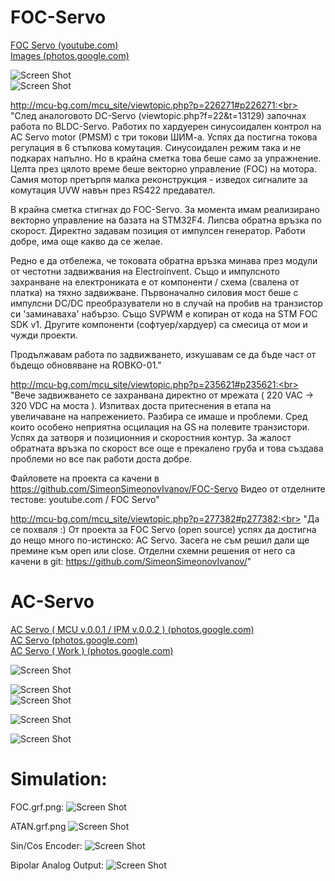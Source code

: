 # FOC-Servo

[FOC Servo (youtube.com)](https://www.youtube.com/watch?v=d91JvBRgOYI&list=PLE616v1yP137koahQjisksADdZlHxYS2S)<br>
[Images (photos.google.com)](https://goo.gl/photos/JQcb6tujQgFE7cGe8)<br>

![Screen Shot](https://lh3.googleusercontent.com/vWZbaQVdAhu1QQO_cTlWY4MgnAb2BmGCg2ht9W3ZADUsB-J3ieZKUOjoW8N4zHFRGdZp8hFGPKCy6uawGKFupMPxBJmIFaj5hGluz3LkEmy5S17hmuiLZEQlVxxbsq9VOWg288KpUEtcyImdLcbH4nJbDOrk7feC0b6LQ1DTAXJD6xIRRkscn5fKtOFiCyshHNf-yYZnXZzY7v92_SR10B9enX9Oa1QhKC0Zo4pFHIeS9buX3Prl2VSoP0p2f9dSjYG3iJzVJJ4cjOTOYSJCoFbktkBBuRvZ9yOYemuwcPBqjm2Aqjuo5mWAgzC-g0u8LBz8_ISS-xWrEu7XkNp3rqmE0j6_iL28L1pHF4nmJSnV0F_0pvuBMTZbZnvaV3lmYf0SQIsa0-76etPjSC5jA3zWO_9prSDMudj7b2m4mwxrd_XN79okazN7x6W9LXKWux-t0f8W2QBu25lEgwM-dTigUHxHYiCUhdcBQTDeFgdGpegSvgsOzxQlizkStA1ZrNoxv37GxwSWOPVyg8SRRRMWrbqQP0fdLs4uiXirrpl6c84sBvOwoKhNLHmpYTo9-d7bUEOs_W8uyZnnRY8boEB0MJfAz7LJxCBVNjXnpN_daKvdNwv219_3wybdyhxH5bj7qB9RDaEJVHH0xf9plpmDgyaLtqyamIorE5iW7Q=w1572-h1179-no)<br>
![Screen Shot](https://lh3.googleusercontent.com/k02gDKrigeXRs4gnt29zIekYWgJM7NDDvpPBwwBkn84v4wwCzqt8nw-INf11CDgn7xQ7Py5mxIiK_7V0SbNQoPlOT3bTszP4-zwKSuMI01aGK7_4IhnsZZ5Z7r1dPS8m6I9LZv3YYpQsvTk1K4j1EelQm8jLoi5QNvEOz-FvpGVZwKJkS9vO1XtkHeE4zk9rVJoZjloqsFnxf6_mEEpo1JaTmMSzqUu0BTOOYX97MykgnaL4p3ELG66Kbez4t6Lvg8YSnU9Ltbq5jz9uCMgsXV7kkRO0mRdbd6jPAT2u14GJWXknMUGbn2uqpa3rRhNTl81p2y2OLagABrOaGPtVqzI5KLYQBMGvRb8pLV3gTC-SgxF0fuM8P7-ImlSoCKKW4M-aQfWppRQZcFfsLp-E7-kPCjrrwxV5XEZZyoRGvc7qfGslpKFDynpH2KSDDe61FRB4h4jSAbreOhekBrllv7LVYmnvaclYAikYPAygZMUPMjnbqFKZi_-_RrciDLW16teUsW3NS0HijvG6KOLEbynRKwrUGT3R_amJrg2y10YHOSGbepvXF0Xuh3haF8Pk2yhVCZG2qWtMv-iXLtL526J6DCeSrQHVDLIhtxiESPV2ZTU_wgwGWl188nJnMD6YXfbKLWg5SoCA2hz2HVpunoGfktz3Lt1SIodtHRgSmA=w1572-h1179-no)<br>

http://mcu-bg.com/mcu_site/viewtopic.php?p=226271#p226271:<br>
"След аналоговото DC-Servo (viewtopic.php?f=22&t=13129) започнах работа по BLDC-Servo. Работих по хардуерен синусоидален контрол на AC Servo motor (PMSM) с три токови ШИМ-а. Успях да постигна токова регулация в 6 стъпкова комутация. Синусоидален режим така и не подкарах напълно. Но в крайна сметка това беше само за упражнение. Целта през цялото време беше векторно управление (FOC) на мотора. Самия мотор претърпя малка реконструкция - изведох сигналите за комутация UVW навън през RS422 предавател.

В крайна сметка стигнах до FOC-Servo. За момента имам реализирано векторно управление на базата на STM32F4. Липсва обратна връзка по скорост. Директно задавам позиция от импулсен генератор. Работи добре, има още какво да се желае.

Редно е да отбележа, че токовата обратна връзка минава през модули от честотни задвижвания на Electroinvent. Също и импулсното захранване на електрониката е от компоненти / схема (свалена от платка) на тяхно задвижване. Първоначално силовия мост беше с импулсни DC/DC преобразуватели но в случай на пробив на транзистор си 'заминаваха' набързо. Също SVPWM е копиран от кодa на STM FOC SDK v1. Другите компоненти (софтуер/хардуер) са смесица от мои и чужди проекти.

Продължавам работа по задвижването, изкушавам се да бъде част от бъдещо обновяване на ROBKO-01."

http://mcu-bg.com/mcu_site/viewtopic.php?p=235621#p235621:<br>
"Вече задвижването се захранвана директно от мрежата ( 220 VAC -> 320 VDC на моста ). Изпитвах доста притеснения в етапа на увеличаване на напрежението. Разбира се имаше и проблеми. Сред които особено неприятна осцилация на GS на полевите транзистори. Успях да затворя и позиционния и скоростния контур. За жалост обратната връзка по скорост все още е прекалено груба и това създава проблеми но все пак работи доста добре.

Файловете на проекта са качени в https://github.com/SimeonSimeonovIvanov/FOC-Servo
Видео от отделните тестове: youtube.com / FOC Servo"

http://mcu-bg.com/mcu_site/viewtopic.php?p=277382#p277382:<br>
"Да се похваля :) От проекта за FOC Servo (open source) успях да достигна до нещо много по-истинско: AC Servo. Засега не съм решил дали ще премине към open или close. Отделни схемни решения от него са качени в git: https://github.com/SimeonSimeonovIvanov/"

# AC-Servo
[AC Servo ( MCU v.0.0.1 / IPM v.0.0.2 ) (photos.google.com)](https://photos.app.goo.gl/KCEzDaz5cRpWHHwj6)<br>
[AC Servo (photos.google.com)](https://photos.app.goo.gl/785x7djrvYAcP9JZ6)<br>
[AC Servo ( Work ) (photos.google.com)](https://photos.app.goo.gl/srzg5DDZzGg4B8dc7)<br>

![Screen Shot](https://lh3.googleusercontent.com/InO0-X00L5HjlXPxuh1YEjHJFSkUZFtOApBEi4UaxSTPb9P_QFyURlaM9I8N8cGii7pULpo6o4EXxeGouaYiY4lC6Kz6RivBfqiPAh9K2oRpcYkvYIHu17OkECJ6e2FBvHD5CIEYPnccBth1VAMi6_NGUH8vluU_3zfoT785-X81UAu9X3ewuF4Hv4TFzx-BPBHCW2oewmVy1OYqN_RM4jMVyNYgm047YA81ab1-KXVNjyB3TT6EyaVp_5hVKxsnxAwqsmA9SToYOupK6zUkhS5GmJsAwiaa065885K3q9S96F79FyxyqpMNXp9kvOWaOszUekfrR_CrvjRdldlZTlmVMwnjsETIEQ2s5GbruYBjzTjdpzQbDMcVgDvs_bUZGg7GsPLNmPTYXevoz2cMCvbN2Q-9_fhSFlpYpl3opcZ2RupjmNxaqhT3yl_42L_v6f9WMqQT6NlQBk_QC21Ln013LTSn60Qf7zM8eraPTgBrA7T2kTm2WHEvtyGzwhygOm-KNEVWI5vc4HmTfOWSWKSE_RJDDSoxtdrD4LYK1ZHu1DPog4PJUM_owncTiQRPLKI1CUuruEjPLMy4CZy9KJe3nysguwvQm7qaSPnMRbYmxLYDbtbTNJx2IUp1Rz1COHA0BrA35666Xp8BiKKPRK0gXBy38mMYAO1zs7tCIh62oI72LmdtQqa65aXLWokCe901ilnWZ3QXxQAgrQ=w1260-h945-no)<br>

![Screen Shot](https://raw.githubusercontent.com/SimeonSimeonovIvanov/FOC-Servo/master/doc/Pictures/IMG_20201118_202425.jpg)<br>
![Screen Shot](https://raw.githubusercontent.com/SimeonSimeonovIvanov/FOC-Servo/master/doc/Pictures/IMG_20201118_202905.jpg)<br>

![Screen Shot](https://lh3.googleusercontent.com/okfIJzOqILg2Vj1FPi2K5oUJk9owYkxtr5FeaoL3CWSu0oE8lGGliDmks5RnoqhALW29WYXMFR0nzFvj4oWKjR9dDEuZ9FIdgU9OOmerqA_8B_PouIPbHv3mtwUzUjZpZbUSutIWh9YmzeeYPLEdk_HFiIJOq9GOc4Usw812NYWofKSyBRqMkyVN_z-J87s8EabtJWR5lwjRa-cBh1tVUnRWEO9jsjj2K1f_PH0fb7r-1IhrKMD5mt5mQMLsQQ3XEQHfQMr2cBMIuz-dUbnQfps5Nz2GnchztAow77KTyyPxqd5mdj42PTM2ViCJxDiPJYyyLR3K6_ppbO3PRpn_wdOt01Bq-PtScpuafN_ghBSL42ZQjAdX2HB0avNf8NTuKXV2K2KDEkNEty0ng5hCATOcCaR4_sYTx5rRfgzS5E-67_TDmEbXEtx20I6fUW2qXE5jVsJh5uaagef236Bs2ssdnnitRStcJ5OLySjDwEt8WhWuonXRYj4Zssnljycxc0Kr6qCRuJdaS_oqwF6SjVi7_j527KhP15YrcITrhYX8e88y9OKlFIuTc17PmZ9Ysnu4XRD6lYgGd9tDdisBCfOo52TFicWKevpks9opckHmaGbfbybtolHaqSJT_40r1s_MAaIwxZIIcEhB-e_utXBml-KW7WElzk1bFA_dYzNY4fb4RSdAxStCFWRdlXUccUR_GF7sj9hS86BAyA=w1263-h947-no)<br>

![Screen Shot](https://raw.githubusercontent.com/SimeonSimeonovIvanov/FOC-Servo/master/doc/Pictures/IMG_20201102_190858.jpg)<br>

# Simulation:

FOC.grf.png:
![Screen Shot](https://raw.githubusercontent.com/SimeonSimeonovIvanov/FOC-Servo/master/doc/FOC.grf.png)<br>

ATAN.grf.png
![Screen Shot](https://raw.githubusercontent.com/SimeonSimeonovIvanov/FOC-Servo/master/doc/atan.grf.png)<br>

Sin/Cos Encoder:
![Screen Shot](https://raw.githubusercontent.com/SimeonSimeonovIvanov/FOC-Servo/master/src/Work/sin_cos_encoder/sin_cos_encoder.jpg)<br>

Bipolar Analog Output:
![Screen Shot](https://raw.githubusercontent.com/SimeonSimeonovIvanov/FOC-Servo/master/Scheme%20and%20Board/Work/AO/AO0%20(%20New%20).jpg)<br>
